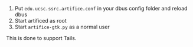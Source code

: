 1. Put `edu.ucsc.ssrc.artifice.conf` in your dbus config folder and reload dbus
2. Start artificed as root
3. Start `artifice-gtk.py` as a normal user

This is done to support Tails.
